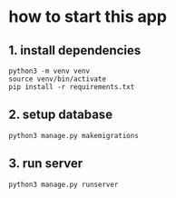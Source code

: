 # how to start this app

## 1. install dependencies
```
python3 -m venv venv
source venv/bin/activate
pip install -r requirements.txt
```

## 2. setup database
```
python3 manage.py makemigrations
```

## 3. run server
```
python3 manage.py runserver
```